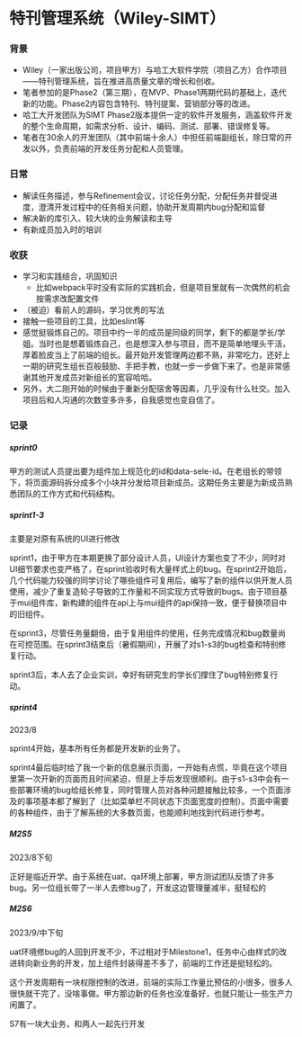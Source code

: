 # 特刊管理系统（Wiley-SIMT）

### 背景

- Wiley（一家出版公司，项目甲方）与哈工大软件学院（项目乙方）合作项目——特刊管理系统，旨在推进高质量文章的增长和创收。
- 笔者参加的是Phase2（第三期），在MVP、Phase1两期代码的基础上，迭代新的功能。Phase2内容包含特刊、特刊提案、营销部分等的改进。
- 哈工大开发团队为SIMT Phase2版本提供一定的软件开发服务，涵盖软件开发的整个生命周期，如需求分析、设计、编码、测试、部署、错误修复等。
- 笔者在30余人的开发团队（其中前端十余人）中担任前端副组长，除日常的开发以外，负责前端的开发任务分配和人员管理。

### 日常

- 解读任务描述，参与Refinement会议，讨论任务分配，分配任务并督促进度，澄清开发过程中的任务相关问题，协助开发周期内bug分配和监督
- 解决新的库引入、较大块的业务解读和主导
- 有新成员加入时的培训

### 收获

- 学习和实践结合，巩固知识
  - 比如webpack平时没有实际的实践机会，但是项目里就有一次偶然的机会按需求改配置文件
- （被迫）看前人的源码，学习优秀的写法
- 接触一些项目的工具，比如eslint等
- 感觉挺锻炼自己的。项目中约一半的成员是同级的同学，剩下的都是学长/学姐。当时也是想着锻炼自己，也是想深入参与项目，而不是简单地埋头干活，厚着脸皮当上了前端的组长。最开始开发管理两边都不熟，非常吃力，还好上一期的研究生组长百般鼓励、手把手教，也就一步一步做下来了。也是非常感谢其他开发成员对新组长的宽容哈哈。
- 另外，大二刚开始的时候由于重新分配宿舍等因素，几乎没有什么社交。加入项目后和人沟通的次数变多许多，自我感觉也变自信了。

### 记录

##### sprint0

甲方的测试人员提出要为组件加上规范化的id和data-sele-id。在老组长的带领下，将页面源码拆分成多个小块并分发给项目新成员。这期任务主要是为新成员熟悉团队的工作方式和代码结构。

##### sprint1-3

主要是对原有系统的UI进行修改

sprint1，由于甲方在本期更换了部分设计人员，UI设计方案也变了不少，同时对UI细节要求也变严格了，在sprint验收时有大量样式上的bug。在sprint2开始后，几个代码能力较强的同学讨论了哪些组件可复用后，编写了新的组件以供开发人员使用，减少了重复造轮子导致的工作量和不同实现方式导致的bugs。由于项目基于mui组件库，新构建的组件在api上与mui组件的api保持一致，便于替换项目中的旧组件。

在sprint3，尽管任务量翻倍，由于复用组件的使用，任务完成情况和bug数量尚在可控范围。在sprint3结束后（暑假期间），开展了对s1-s3的bug检查和特别修复行动。

sprint3后，本人去了企业实训，幸好有研究生的学长们撑住了bug特别修复行动。

##### sprint4

2023/8

sprint4开始，基本所有任务都是开发新的业务了。

sprint4最后临时给了我一个新的信息展示页面，一开始有点慌，毕竟在这个项目里第一次开新的页面而且时间紧迫，但是上手后发现很顺利。由于s1-s3中会有一些部署环境的bug给组长修复，同时管理人员对各种问题接触比较多，一个页面涉及的事项基本都了解到了（比如菜单栏不同状态下页面宽度的控制）。页面中需要的各种组件，由于了解系统的大多数页面，也能顺利地找到代码进行参考。

##### M2S5

2023/8下旬

正好是临近开学。由于系统在uat、qa环境上部署，甲方测试团队反馈了许多bug。另一位组长带了一半人去修bug了，开发这边管理量减半，挺轻松的

##### M2S6

2023/9/中下旬

uat环境修bug的人回到开发不少，不过相对于Milestone1，任务中心由样式的改进转向新业务的开发，加上组件封装得差不多了，前端的工作还是挺轻松的。

这个开发周期有一块权限控制的改进，前端的实际工作量比预估的小很多，很多人很快就干完了，没啥事做。甲方那边新的任务也没准备好，也就只能让一些生产力闲置了。

S7有一块大业务，和两人一起先行开发